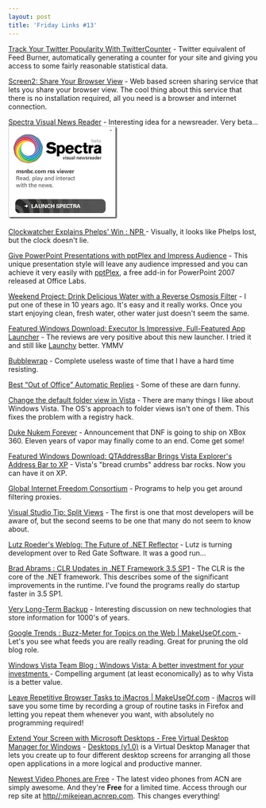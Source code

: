 ```yaml
---
layout: post
title: 'Friday Links #13'
---
```

[Track Your Twitter Popularity With TwitterCounter](http://www.makeuseof.com/tag/track-your-twitter-popularity-with-twittercounter/) - Twitter equivalent of Feed Burner, automatically generating a counter for your site and giving you access to some fairly reasonable statistical data.

[Screen2: Share Your Browser View](http://www.makeuseof.com/dir/screen2-share-browser-view/) - Web based screen sharing service that lets you share your browser view. The cool thing about this service that there is no installation required, all you need is a browser and internet connection.

[Spectra Visual News Reader](http://msnbcmedia.msn.com/i/msnbc/Components/spectra/index.html) - Interesting idea for a newsreader. Very beta...![image](/cdn/images/blog/FridayLinks13_B158/image.png)

[Clockwatcher Explains Phelps' Win : NPR ](http://www.npr.org/templates/story/story.php?storyId=93666253&ft=1&f=1019)- Visually, it looks like Phelps lost, but the clock doesn't lie.

[Give PowerPoint Presentations with pptPlex and Impress Audience](http://www.labnol.org/software/give-powerpoint-presentations-to-impress-audience/4245/) - This unique presentation style will leave any audience impressed and you can achieve it very easily with [pptPlex](http://www.officelabs.com/projects/pptPlex/Pages/default.aspx), a free add-in for PowerPoint 2007 released at Office Labs.

[Weekend Project: Drink Delicious Water with a Reverse Osmosis Filter](http://lifehacker.com/400485/drink-delicious-water-with-a-reverse-osmosis-filter) - I put one of these in 10 years ago. It's easy and it really works. Once you start enjoying clean, fresh water, other water just doesn't seem the same.

[Featured Windows Download: Executor Is Impressive, Full-Featured App Launcher](http://lifehacker.com/400566/executor-is-impressive-full+featured-app-launcher) - The reviews are very positive about this new launcher. I tried it and still like [Launchy](http://www.launchy.net/) better. YMMV

[Bubblewrap](http://www.danpat.fi/janne/flash/kuplamuovi.swf) - Complete useless waste of time that I have a hard time resisting.

[Best “Out of Office” Automatic Replies](http://daveduarte.co.za/best-out-of-office-automatic-replies/2008/06/09/) - Some of these are darn funny.

[Change the default folder view in Vista](http://news.cnet.com/8301-13880_3-10019957-68.html?part=rss&subj=news&tag=2547-1_3-0-5) - There are many things I like about Windows Vista. The OS's approach to folder views isn't one of them. This fixes the problem with a registry hack.

[Duke Nukem Forever](http://games.slashdot.org/article.pl?sid=08/08/19/0019255) - Announcement that DNF is going to ship on XBox 360. Eleven years of vapor may finally come to an end. Come get some!

[Featured Windows Download: QTAddressBar Brings Vista Explorer's Address Bar to XP](http://lifehacker.com/400617/qtaddressbar-brings-vista-explorers-address-bar-to-xp) - Vista's "bread crumbs" address bar rocks. Now you can have it on XP.

[Global Internet Freedom Consortium](http://internetfreedom.org/) - Programs to help you get around filtering proxies.

[Visual Studio Tip: Split Views](http://www.kevinwilliampang.com/post/Visual-Studio-Split-Views.aspx) - The first is one that most developers will be aware of, but the second seems to be one that many do not seem to know about.

[Lutz Roeder's Weblog: The Future of .NET Reflector](http://blog.lutzroeder.com/2008/08/future-of-net-reflector.html) - Lutz is turning development over to Red Gate Software. It was a good run...

[Brad Abrams : CLR Updates in .NET Framework 3.5 SP1](http://blogs.msdn.com/brada/archive/2008/08/19/clr-updates-in-net-framework-3-5-sp1.aspx) - The CLR is the core of the .NET framework. This describes some of the significant improvements in the runtime. I've found the programs really do startup faster in 3.5 SP1.

[Very Long-Term Backup](http://kk.org/kk/2008/08/very-longterm-backup.php) - Interesting discussion on new technologies that store information for 1000's of years.

[Google Trends : Buzz-Meter for Topics on the Web | MakeUseOf.com ](http://www.makeuseof.com/tag/google-trends/)- Let's you see what feeds you are really reading. Great for pruning the old blog role.

[Windows Vista Team Blog : Windows Vista: A better investment for your investments ](http://windowsvistablog.com/blogs/windowsvista/archive/2008/08/21/windows-vista-a-better-investment-for-your-investments.aspx)- Compelling argument (at least economically) as to why Vista is a better value.

[Leave Repetitive Browser Tasks to iMacros | MakeUseOf.com](http://www.makeuseof.com/tag/leave-repetitive-browser-tasks-to-imacros/) - [iMacros](https://addons.mozilla.org/en-US/firefox/addon/3863) will save you some time by recording a group of routine tasks in Firefox and letting you repeat them whenever you want, with absolutely no programming required!

[Extend Your Screen with Microsoft Desktops - Free Virtual Desktop Manager for Windows](http://www.labnol.org/software/organize/microsoft-desktops-free-virtual-desktop-manager/4300/) - [Desktops (v1.0)](http://technet.microsoft.com/sysinternals/cc817881.aspx) is a Virtual Desktop Manager that lets you create up to four different desktop screens for arranging all those open applications in a more logical and productive manner.

[Newest Video Phones are Free](http://myacn.com) - The latest video phones from ACN are simply awesome. And they're **Free** for a limited time. Access through our rep site at [http//:mikejean.acnrep.com](http://mikejean.acnrep.com). This changes everything!
